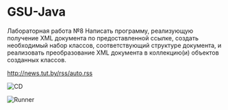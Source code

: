 # GSU-Java

Лабораторная работа №8
Написать программу, реализующую получение XML документа по предоставленной ссылке, создать необходимый набор классов, соответствующий структуре документа, и реализовать преобразование XML документа в коллекцию(и) объектов созданных классов.

http://news.tut.by/rss/auto.rss

![CD](https://i.imgur.com/QCRi7NR.png)

![Runner](https://i.imgur.com/YIA6Wfb.png)